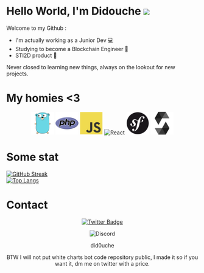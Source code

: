 # Hello World, I'm Didouche <img src="https://media.giphy.com/media/hvRJCLFzcasrR4ia7z/giphy.gif" width="30px"/>
Welcome to my Github : 
 * I'm actually working as a Junior Dev 💻
 * Studying to become a Blockchain Engineer 🌙
 * STI2D product 🥤

Never closed to learning new things, always on the lookout for new projects.

# My homies <3
<p align=center>
  <img title="GO" src="https://github.com/devicons/devicon/blob/master/icons/go/go-original.svg" height="60px"/>
  <img title="PHP" src="https://github.com/devicons/devicon/blob/master/icons/php/php-original.svg" height="60px"/>
  <img title="Javascript" src="https://github.com/devicons/devicon/blob/master/icons/javascript/javascript-original.svg" height="60px"/>
  <img title="React" src="https://upload.wikimedia.org/wikipedia/commons/thumb/a/a7/React-icon.svg/640px-React-icon.svg.png" height="60px"/>
  <img title="Symfony" src="https://github.com/devicons/devicon/blob/master/icons/symfony/symfony-original.svg" height="60px"/>
  <img title="Solidity" src="https://github.com/devicons/devicon/blob/master/icons/solidity/solidity-original.svg" height="60px"/> 
</p>

# Some stat
[![GitHub Streak](https://github-readme-streak-stats.herokuapp.com?user=DidoucheinSTI2D&theme=highcontrast&hide_border=true)](https://git.io/streak-stats)
<br>
[![Top Langs](https://github-readme-stats.vercel.app/api/top-langs/?username=DidoucheinSTI2D&layout=compact&theme=vision-friendly-dark)](https://github.com/anuraghazra/github-readme-stats)


# Contact 
<div align="center">
  <a href="https://twitter.com/Oxafledev">
    <img src="https://img.shields.io/badge/Twitter-blue?style=for-the-badge&logo=twitter&logoColor=white" alt="Twitter Badge"/>
  </a>
  <p>
  <img title="Discord" src="https://logodownload.org/wp-content/uploads/2017/11/discord-logo-1-1.png" width="5%"/>
  </p>
  <p>
  did0uche
  </p>

 <p> BTW I will not put white charts bot code repository public, I made it so if you want it, dm me on twitter with a price.</p>
</div>
